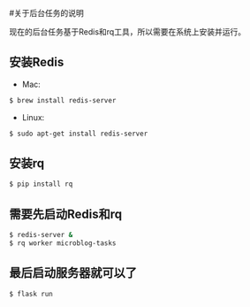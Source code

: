 #关于后台任务的说明

现在的后台任务基于Redis和rq工具，所以需要在系统上安装并运行。

## 安装Redis
- Mac: 
```bash
$ brew install redis-server
```
- Linux: 
```bash
$ sudo apt-get install redis-server
```

## 安装rq
```bash
$ pip install rq
```

## 需要先启动Redis和rq
```bash
$ redis-server &
$ rq worker microblog-tasks
```

## 最后启动服务器就可以了
```bash
$ flask run
```